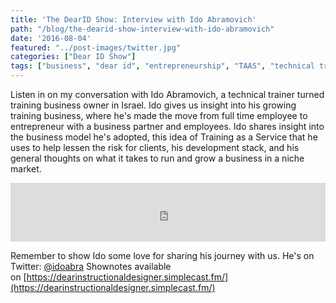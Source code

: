 ```yaml
---
title: 'The DearID Show: Interview with Ido Abramovich'
path: "/blog/the-dearid-show-interview-with-ido-abramovich"
date: '2016-08-04'
featured: "../post-images/twitter.jpg"
categories: ["Dear ID Show"]
tags: ["business", "dear id", "entrepreneurship", "TAAS", "technical training", "training as a service"]
---
```


Listen in on my conversation with Ido Abramovich, a technical trainer turned training business owner in Israel. Ido gives us insight into his growing training business, where he's made the move from full time employee to entrepreneur with a business partner and employees. Ido shares insight into the business model he's adopted, this idea of Training as a Service that he uses to help lessen the risk for clients, his development stack, and his general thoughts on what it takes to run and grow a business in a niche market.

<iframe src="https://simplecast.com/e/42494?style=medium-light" width="100%" height="94px" frameborder="0" scrolling="no" seamless=""></iframe>

Remember to show Ido some love for sharing his journey with us. He's on Twitter: [@idoabra](https://twitter.com/idoabra) Shownotes available on [https://dearinstructionaldesigner.simplecast.fm/](https://dearinstructionaldesigner.simplecast.fm/)
